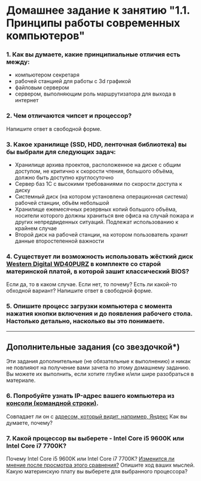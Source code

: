 # Домашнее задание к занятию "1.1. Принципы работы современных компьютеров"

### 1. Как вы думаете, какие принципиальные отличия есть между: 
* компьютером секретаря
* рабочей станцией для работы с 3d графикой
* файловым сервером
* сервером, выполняющим роль маршрутизатора для выхода в интернет

### 2. Чем отличаются чипсет и процессор?
Напишите ответ в свободной форме.

### 3. Какое хранилище (SSD, HDD, ленточная библиотека) вы бы выбрали для следующих задач:
* Хранилище архива проектов, расположенное на диске с общим доступом, не критично к скорости чтения, большого объёма, должно быть доступно круглосуточно
* Сервер баз 1С с высокими требованиями по скорости доступа к диску
* Системный диск (на котором установлена операционная система) рабочей станции, объём небольшой
* Хранилище ежемесячных резервных копий большого объёма, носители которого должны храниться вне офиса на случай пожара и других непредвиденных ситуаций. Подлежат использованию к крайнем случае
* Второй диск на рабочей станции, на котором пользователь хранит данные второстепенной важности

### 4. Существует ли возможность использовать жёсткий диск [Western Digital WD40PURZ](https://market.yandex.ru/product--zhestkii-disk-western-digital-wd40purz/1729220435) в комплекте со старой материнской платой, в которой зашит классический BIOS? 
Если да, то в каком случае. Если нет, то почему? Есть ли какой-то обходной вариант? Напишите ответ в свободной форме.

### 5. Опишите процесс загрузки компьютера с момента нажатия кнопки включения и до появления рабочего стола. Настолько детально, насколько вы это понимаете.


---


## Дополнительные задания (со звездочкой*)
Эти задания дополнительные (не обязательные к выполнению) и никак не повлияют на получение вами зачета по этому домашнему заданию. Вы можете их выполнить, если хотите глубже и/или шире разобраться в материале.

### 6. Попробуйте узнать IP-адрес вашего компьютера из [консоли (командной строки)](https://webkyrs.info/post/chto-takoe-komandnaia-stroka-kak-ee-zapustit-na-windows-linux-i-mac). 
Совпадает ли он с [адресом, который видит, например, Яндекс](https://internet.yandex.ru) Как вы думаете, почему?

### 7. Какой процессор вы выберете - Intel Core i5 9600K или Intel Core i7 7700K? 

Почему Intel Core i5 9600K или Intel Core i7 7700K? [Изменится ли мнение после просмотра этого сравнения?](https://cpu.userbenchmark.com/Compare/Intel-Core-i5-9600K-vs-Intel-Core-i7-7700K/4031vs3647) Опишите ход ваших мыслей. Какую материнскую плату вы выберете для выбранного процессора? 
